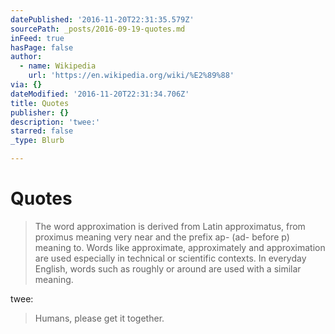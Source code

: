 ```yaml
---
datePublished: '2016-11-20T22:31:35.579Z'
sourcePath: _posts/2016-09-19-quotes.md
inFeed: true
hasPage: false
author:
  - name: Wikipedia
    url: 'https://en.wikipedia.org/wiki/%E2%89%88'
via: {}
dateModified: '2016-11-20T22:31:34.706Z'
title: Quotes
publisher: {}
description: 'twee:'
starred: false
_type: Blurb

---
```

# Quotes

> The word approximation is derived from Latin approximatus, from proximus meaning very near and the prefix ap- (ad- before p) meaning to. Words like approximate, approximately and approximation are used especially in technical or scientific contexts. In everyday English, words such as roughly or around are used with a similar meaning.

twee:

> Humans, please get it together.